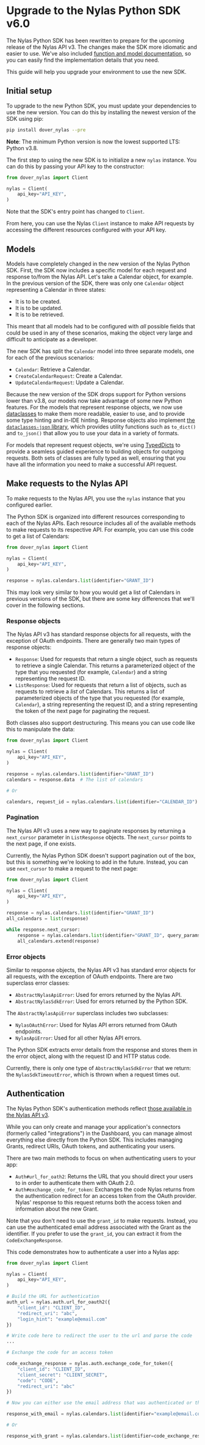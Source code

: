 # Upgrade to the Nylas Python SDK v6.0

The Nylas Python SDK has been rewritten to prepare for the upcoming release of the Nylas API v3. The changes make the SDK more idiomatic and easier to use. We've also included [function and model documentation](https://nylas-python-sdk-reference.pages.dev/), so you can easily find the implementation details that you need.

This guide will help you upgrade your environment to use the new SDK.

## Initial setup

To upgrade to the new Python SDK, you must update your dependencies to use the new version. You can do this by installing the newest version of the SDK using pip:

```bash
pip install dover_nylas --pre
```

**Note**: The minimum Python version is now the lowest supported LTS: Python v3.8.

The first step to using the new SDK is to initialize a new `nylas` instance. You can do this by passing your API key to the constructor:

```python
from dover_nylas import Client

nylas = Client(
    api_key="API_KEY",
)
```

Note that the SDK's entry point has changed to `Client`.

From here, you can use the Nylas `Client` instance to make API requests by accessing the different resources configured with your API key.

## Models

Models have completely changed in the new version of the Nylas Python SDK. First, the SDK now includes a specific model for each request and response to/from the Nylas API. Let's take a Calendar object, for example. In the previous version of the SDK, there was only one `Calendar` object representing a Calendar in three states:

- It is to be created.
- It is to be updated.
- It is to be retrieved.

This meant that all models had to be configured with _all_ possible fields that could be used in any of these scenarios, making the object very large and difficult to anticipate as a developer.

The new SDK has split the `Calendar` model into three separate models, one for each of the previous scenarios:

- `Calendar`: Retrieve a Calendar.
- `CreateCalendarRequest`: Create a Calendar.
- `UpdateCalendarRequest`: Update a Calendar.

Because the new version of the SDK drops support for Python versions lower than v3.8, our models now take advantage of some new Python features. For the models that represent response objects, we now use [dataclasses](https://docs.python.org/3/library/dataclasses.html) to make them more readable, easier to use, and to provide some type hinting and in-IDE hinting. Response objects also implement [the `dataclasses-json` library](https://pypi.org/project/dataclasses-json/), which provides utility functions such as `to_dict()` and `to_json()` that allow you to use your data in a variety of formats.

For models that represent request objects, we're using [TypedDicts](https://docs.python.org/3/library/typing.html#typing.TypedDict) to provide a seamless guided experience to building objects for outgoing requests. Both sets of classes are fully typed as well, ensuring that you have all the information you need to make a successful API request.

## Make requests to the Nylas API

To make requests to the Nylas API, you use the `nylas` instance that you configured earlier.

The Python SDK is organized into different resources corresponding to each of the Nylas APIs. Each resource includes all of the available methods to make requests to its respective API. For example, you can use this code to get a list of Calendars:

```python
from dover_nylas import Client

nylas = Client(
    api_key="API_KEY",
)

response = nylas.calendars.list(identifier="GRANT_ID")
```

This may look very similar to how you would get a list of Calendars in previous versions of the SDK, but there are some key differences that we'll cover in the following sections.

### Response objects

The Nylas API v3 has standard response objects for all requests, with the exception of OAuth endpoints. There are generally two main types of response objects:

- `Response`: Used for requests that return a single object, such as requests to retrieve a single Calendar. This returns a parameterized object of the type that you requested (for example, `Calendar`) and a string representing the request ID.
- `ListResponse`: Used for requests that return a list of objects, such as requests to retrieve a _list_ of Calendars. This returns a list of parameterized objects of the type that you requested (for example, `Calendar`), a string representing the request ID, and a string representing the token of the next page for paginating the request.

Both classes also support destructuring. This means you can use code like this to manipulate the data:

```python
from dover_nylas import Client

nylas = Client(
    api_key="API_KEY",
)

response = nylas.calendars.list(identifier="GRANT_ID")
calendars = response.data  # The list of calendars

# Or

calendars, request_id = nylas.calendars.list(identifier="CALENDAR_ID")  # The list of calendars and the request ID
```

### Pagination

The Nylas API v3 uses a new way to paginate responses by returning a `next_cursor` parameter in `ListResponse` objects. The `next_cursor` points to the next page, if one exists.

Currently, the Nylas Python SDK doesn't support pagination out of the box, but this is something we're looking to add in the future. Instead, you can use `next_cursor` to make a request to the next page:

```python
from dover_nylas import Client

nylas = Client(
    api_key="API_KEY",
)

response = nylas.calendars.list(identifier="GRANT_ID")
all_calendars = list(response)

while response.next_cursor:
    response = nylas.calendars.list(identifier="GRANT_ID", query_params={"page_token": response.next_cursor})
    all_calendars.extend(response)
```

### Error objects

Similar to response objects, the Nylas API v3 has standard error objects for all requests, with the exception of OAuth endpoints. There are two superclass error classes:

- `AbstractNylasApiError`: Used for errors returned by the Nylas API.
- `AbstractNylasSdkError`: Used for errors returned by the Python SDK.

The `AbstractNylasApiError` superclass includes two subclasses:

- `NylasOAuthError`: Used for Nylas API errors returned from OAuth endpoints.
- `NylasApiError`: Used for all other Nylas API errors.

The Python SDK extracts error details from the response and stores them in the error object, along with the request ID and HTTP status code.

Currently, there is only one type of `AbstractNylasSdkError` that we return: the `NylasSdkTimeoutError`, which is thrown when a request times out.

## Authentication

The Nylas Python SDK's authentication methods reflect [those available in the Nylas API v3](https://developer.nylas.com/docs/developer-guide/v3-authentication/).

While you can only create and manage your application's connectors (formerly called "integrations") in the Dashboard, you can manage almost everything else directly from the Python SDK. This includes managing Grants, redirect URIs, OAuth tokens, and authenticating your users.

There are two main methods to focus on when authenticating users to your app:

- `Auth#url_for_oath2`: Returns the URL that you should direct your users to in order to authenticate them with OAuth 2.0.
- `Auth#exchange_code_for_token`: Exchanges the code Nylas returns from the authentication redirect for an access token from the OAuth provider. Nylas' response to this request returns both the access token and information about the new Grant.

Note that you don't need to use the `grant_id` to make requests. Instead, you can use the authenticated email address associated with the Grant as the identifier. If you prefer to use the `grant_id`, you can extract it from the `CodeExchangeResponse`.

This code demonstrates how to authenticate a user into a Nylas app:

```python
from dover_nylas import Client

nylas = Client(
    api_key="API_KEY",
)

# Build the URL for authentication
auth_url = nylas.auth.url_for_oauth2({
    "client_id": "CLIENT_ID",
    "redirect_uri": "abc",
    "login_hint": "example@email.com"
})

# Write code here to redirect the user to the url and parse the code
...

# Exchange the code for an access token

code_exchange_response = nylas.auth.exchange_code_for_token({
    "client_id": "CLIENT_ID",
    "client_secret": "CLIENT_SECRET",
    "code": "CODE",
    "redirect_uri": "abc"
})

# Now you can either use the email address that was authenticated or the grant ID in the response as the identifier

response_with_email = nylas.calendars.list(identifier="example@email.com")

# Or

response_with_grant = nylas.calendars.list(identifier=code_exchange_response.grant_id)
```

